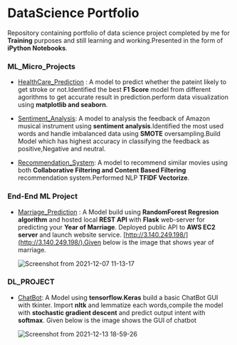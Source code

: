 # DataScience Portfolio

Repository containing portfolio of data science project completed by me for **Training** purposes and still learning and working.Presented in the form of **iPython Notebooks**.


### ML_Micro_Projects

- [HealthCare_Prediction](https://github.com/sasikala07/Portfolio/blob/main/Ml_micro_project/healthcare_stroke_detection.ipynb) :
A model to predict whether the pateint likely to get stroke or not.Identified the best **F1 Score** model from different agorithms to get accurate result in prediction.perform data visualization using **matplotlib and seaborn**.

- [Sentiment_Analysis](https://github.com/sasikala07/Portfolio/blob/main/Ml_micro_project/Amazon_musical_instrument_sentiment_analysis.ipynb):
A model to analysis the feedback of Amazon musical instrument using **sentiment analysis**.Identified the most used words and handle imbalanced data using **SMOTE** oversampling.Build Model which has highest accuracy in classifying the feedback as positive,Negative and neutral.

- [Recommendation_System](https://github.com/sasikala07/Portfolio/blob/main/Ml_micro_project/Imdb_movies_recommendation_collaborative_and%20content_based_filtering.ipynb):
A model to recommend similar movies using both **Collaborative Filtering and Content Based Filtering** recommendation system.Performed NLP **TFIDF Vectorize**.



### End-End ML Project

- [Marriage_Prediction](https://github.com/sasikala07/Portfolio/tree/main/End-End%20Project) :
A Model build using **RandomForest Regresion algorithm** and hosted local **REST API** with **Flask** web-server for predicting your **Year of Marriage**. Deployed public API to **AWS EC2 server** and launch website service. [http://3.140.249.198/](http://3.140.249.198/).Given below is the image that shows year of marriage.

   ![Screenshot from 2021-12-07 11-13-17](https://user-images.githubusercontent.com/72785420/145705801-57c20395-8c27-4dd1-bd2b-ce7a1349995e.png)

### DL_PROJECT

- [ChatBot](https://github.com/sasikala07/Portfolio/tree/main/DL_project):
A Model using **tensorflow.Keras** build a basic ChatBot GUI with tkinter. Import **nltk** and lemmatize each words,compile the model with **stochastic gradient descent** and predict output intent with **softmax**. Given below is the image shows the GUI of chatbot

  ![Screenshot from 2021-12-13 18-59-26](https://user-images.githubusercontent.com/72785420/145828342-1e221912-6ed4-47a1-a00a-ceb0856c2432.png)
